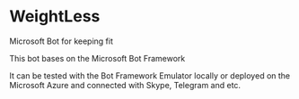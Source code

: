 # WeightLess
Microsoft Bot for keeping fit

This bot bases on the Microsoft Bot Framework

It can be tested with the Bot Framework Emulator locally or deployed on the Microsoft Azure and connected with Skype, Telegram and etc.
 
